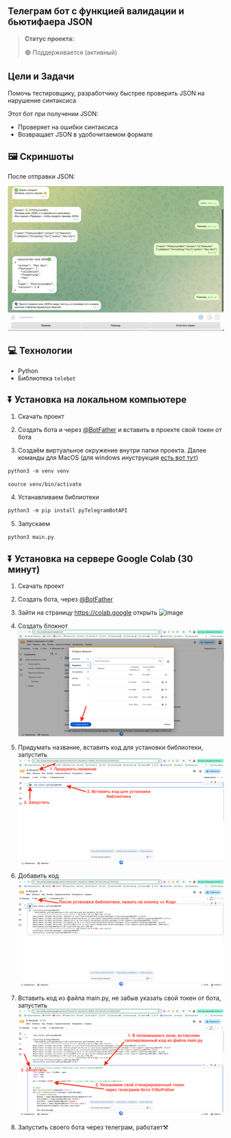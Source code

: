 <h2>Телеграм бот с функцией валидации и бьютифаера JSON</h2>

> **Статус проекта:**
>
> 🟢 Поддерживается (активный) 

## Цели и Задачи
Помочь тестировщику, разработчику быстрее проверить JSON на нарушение синтаксиса

Этот бот при получении JSON:
* Проверяет на ошибки синтаксиса
* Возвращает JSON в удобочитаемом формате

## 🖼 Скриншоты

После отправки JSON:

![image](static/syntax_bot.png)


## 💻 Технологии

* Python
* Библиотека `telebot`

## ⏬ Установка на локальном компьютере

1. Скачать проект
   
2. Создать бота и через [@BotFather](https://t.me/BotFather) и вставить в проекте свой токен от бота

3. Создаём виртуальное окружение внутри папки проекта.
Далее команды для MacOS (для windows инуструкция [есть вот тут](https://realpython.com/python-virtual-environments-a-primer/#create-it))

``` markdown
python3 -m venv venv
```

``` markdown
source venv/bin/activate
```
4. Устанавливаем библиотеки

``` markdown
python3 -m pip install pyTelegramBotAPI
```

5. Запускаем
   
``` markdown
python3 main.py
```

## ⏬ Установка на сервере Google Colab (30 минут)

1. Скачать проект
   
2. Создать бота, через [@BotFather](https://t.me/BotFather) 

3. Зайти на страницу https://colab.google открыть <Open Colab>
   ![image](static/2025-10-23_10-37-56.png)

4. Создать блокнот
   ![image](static/2025-10-23_10-40-03.png)

5. Придумать название, вставить код <!pip install pyTelegramBotAPI> для установки библиотеки, запустить
   ![image](static/2025-10-23_10-44-46.png)
   
6. Добавить код
   ![image](static/2025-10-23_10-46-54.png)

7. Вставить код из файла main.py, не забыв указать свой токен от бота, запустить
   ![image](static/2025-10-23_10-51-40.png)

8. Запустить своего бота через телеграм, работает⚒️ 
